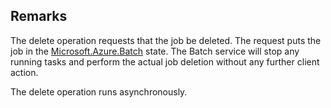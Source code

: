 ## Remarks  
 The delete operation requests that the job be deleted.  The request puts the job in the [Microsoft.Azure.Batch](assetId:///N:Microsoft.Azure.Batch?qualifyHint=False&autoUpgrade=True) state.             The Batch service will stop any running tasks and perform the actual job deletion without any further client action.  
  
 The delete operation runs asynchronously.
